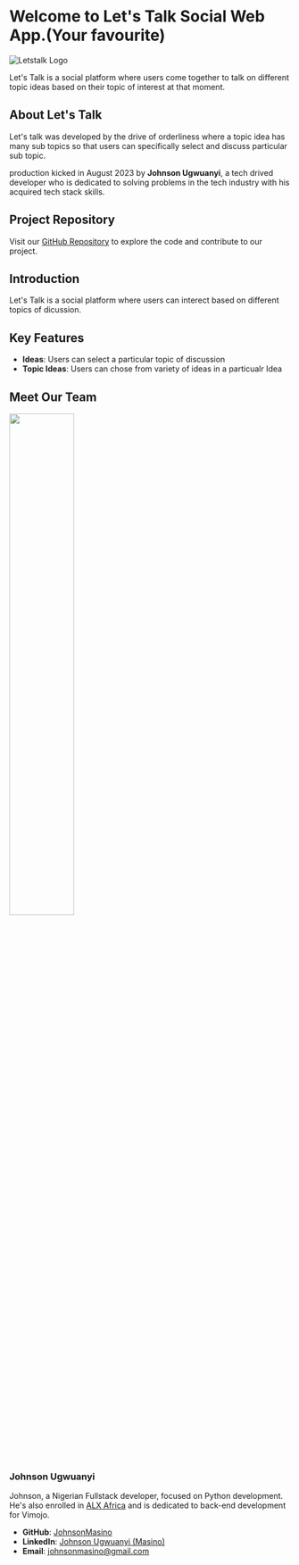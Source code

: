 # Welcome to Let's Talk Social Web App.(Your favourite)

![Letstalk Logo](/letstalk/assets/img.png)

Let's Talk is a social platform where users come together to talk on different topic ideas based on their topic of interest at that moment.

## About Let's Talk

Let's talk was developed by the drive of orderliness where a topic idea has many sub topics so that users can specifically select and discuss  particular sub topic.

production kicked in August 2023 by **Johnson Ugwuanyi**, a tech drived developer who is dedicated to solving problems in the tech industry with his acquired tech stack skills.

## Project Repository

Visit our [GitHub Repository](https://github.com/JohnsonMasino/letstalk) to explore the code and contribute to our project.

## Introduction

Let's Talk is a social platform where users can interect based on different topics of dicussion.


## Key Features

- **Ideas**: Users can select a particular topic of discussion
- **Topic Ideas**: Users can chose from variety of ideas in a particualr Idea

## Meet Our Team
<img src="/letstalk/assets/nice.jfif" width="48%" height="auto" />

### Johnson Ugwuanyi
Johnson, a Nigerian Fullstack developer, focused on Python development. He's also enrolled in [ALX Africa](https://www.alxafrica.com/) and is dedicated to back-end development for Vimojo.

- **GitHub**: [JohnsonMasino](https://github.com/JohnsonMasino)
- **LinkedIn**: [Johnson Ugwuanyi (Masino)](https://www.linkedin.com/in/masino100/)
- **Email**: johnsonmasino@gmail.com




